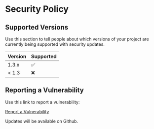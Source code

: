 # Security Policy

## Supported Versions

Use this section to tell people about which versions of your project are
currently being supported with security updates.

| Version | Supported          |
| ------- | ------------------ |
| 1.3.x   | :white_check_mark: |
| < 1.3   | :x:                |

## Reporting a Vulnerability

Use this link to report a vulnerability:

[Report a Vulnerability](https://github.com/jakguru/vueprint/security/advisories/new)

Updates will be available on Github.
